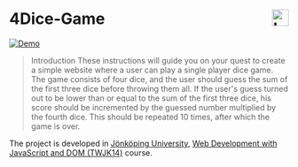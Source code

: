 4Dice-Game <a href="https://ju.se"><img src="https://cdn.rawgit.com/atanasyanew/4Dice-game/master/_Resources/ju_logo.svg" title="Logo" align="right" height="30" /></a>
======
[![Demo](https://img.shields.io/badge/Demo-Online-green.svg)](https://rawgit.com/atanasyanew/4Dice-game/master/public/index.html)

> Introduction
These instructions will guide you on your quest to create a simple website where a user can play a single player dice game. The game consists of four dice, and the user should guess the sum of the first three dice before throwing them all. If the user's guess turned out to be lower than or equal to the sum of the first three dice, his score should be incremented by the guessed number multiplied by the fourth dice. This should be repeated 10 times, after which the game is over.

The project is developed in [Jönköping University]( https://ju.se/), [Web Development with JavaScript and DOM (TWJK14)](http://ju.se/en/study-at-ju/courses.html?courseCode=TWJK14&semester=20141) course.
